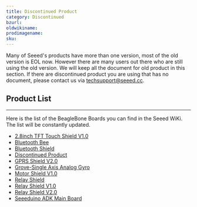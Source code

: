 ```yaml
---
title: Discontinued Product
category: Discontinued
bzurl:
oldwikiname:
prodimagename:
sku:
---
```

Many of Seeed's products have more than one version, most of the old version is EOL now. However there are many users out there who are still using the old version. We will keep all the document for old product in this section. If there are discontinued product you are using that has no document, please contact us via techsupport@seeed.cc.

## Product  List
---
Here is the list of the BeagleBone Boards you can find in the Seeed WiKi. The list will be constantly updated.

- [2.8inch TFT Touch Shield V1.0](/2.8inch-TFT_Touch_Shield_V1.0/)
- [Bluetooth Bee](/Bluetooth_Bee‏‎/)
- [Bluetooth Shield‏‎](/Bluetooth_Shield‏‎/)
- [Discontinued Product](/Discontinued/)
- [GPRS Shield V2.0](/GPRS_Shield_V2.0/)
- [Grove-Single Axis Analog Gyro‏‎](/Grove-Single_Axis_Analog_Gyro‏‎/)
- [Motor Shield V1.0](/Motor_Shield_V1.0/)
- [Relay Shield](/Relay_Shield‏‎/)
- [Relay Shield V1.0‏‎](/Relay_Shield_V1/)
- [Relay Shield V2.0](/Relay_Shield_V2/)
- [Seeeduino ADK Main Board‏‎](/Seeeduino_ADK_Main_Board‏‎/)

